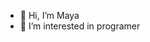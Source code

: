 - 👋 Hi, I’m Maya
- 👀 I’m interested in programer
<!---
maya104/maya104 is a ✨ special ✨ repository because its `README.md` (this file) appears on your GitHub profile.
You can click the Preview link to take a look at your changes.
--->

